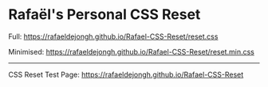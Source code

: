 # Rafaël's Personal CSS Reset

Full: https://rafaeldejongh.github.io/Rafael-CSS-Reset/reset.css

Minimised: https://rafaeldejongh.github.io/Rafael-CSS-Reset/reset.min.css

***

CSS Reset Test Page: https://rafaeldejongh.github.io/Rafael-CSS-Reset
